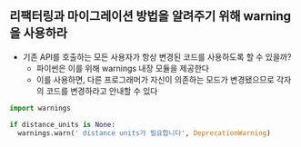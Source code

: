 ## 리팩터링과 마이그레이션 방법을 알려주기 위해 warning을 사용하라

- 기존 API를 호출하는 모든 사용자가 항상 변경된 코드를 사용하도록 할 수 있을까?
  - 파이썬은 이를 위해 warnings 내장 모듈을 제공한다
  - 이를 사용하면, 다른 프로그래머가 자신이 의존하는 모드가 변경됐으므로 각자의 코드를 변경하라고 안내할 수 있다

```python
import warnings

if distance_units is None:
  warnings.warn(' distance units가 필요합니다', DeprecationWarning)
```
